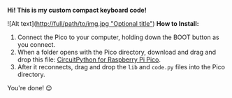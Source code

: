 **Hi! This is my custom compact keyboard code!**


![Alt text]([http://full/path/to/img.jpg "Optional title"](https://github.com/k754a/Custom-Compact-Keyboard/blob/main/git%20img/PXL_20240816_192529070.jpg?raw=true))
**How to Install:**

1. Connect the Pico to your computer, holding down the BOOT button as you connect.
2. When a folder opens with the Pico directory, download and drag and drop this file: [CircuitPython for Raspberry Pi Pico](https://circuitpython.org/board/raspberry_pi_pico/).
3. After it reconnects, drag and drop the `lib` and `code.py` files into the Pico directory.

You're done! 😊
